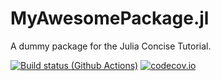 # MyAwesomePackage.jl
A dummy package for the Julia Concise Tutorial.

[![Build status (Github Actions)](https://github.com/sylvaticus/MyAwesomePackage.jl/workflows/CI/badge.svg)](https://github.com/matthewshawnkehoe/MyAwesomePackage.jl/actions)
[![codecov.io](http://codecov.io/github/sylvaticus/MyAwesomePackage.jl/coverage.svg?branch=main)](http://codecov.io/github/matthewshawnkehoe/MyAwesomePackage.jl?branch=main)
